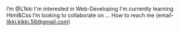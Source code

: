 I’m @L1kki
 I'm interested in Web-Developing
 I'm currently learning Html&Css
 I’m looking to collaborate on ...
 How to reach me {email- likki.kikki.56@gmail.com)

<!---
L1kki/L1kki is a ✨ special ✨ repository because its `README.md` (this file) appears on your GitHub profile.
You can click the Preview link to take a look at your changes.
--->
